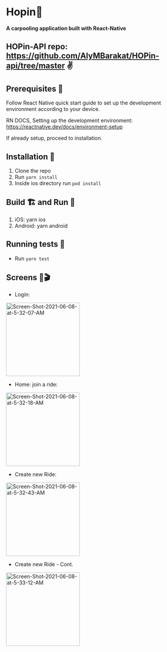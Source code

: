 # Hopin🤙
**A carpooling application built with React-Native**

## HOPin-API repo: https://github.com/AlyMBarakat/HOPin-api/tree/master ✌️

## Prerequisites 🚧
Follow React Native quick start guide to set up the development environment according to your device.

RN DOCS, Setting up the development environment: https://reactnative.dev/docs/environment-setup

If already setup, proceed to installation.

## Installation 👷
1. Clone the repo
2. Run `yarn install`
3. Inside ios directory run `pod install`

## Build 🏗️ and Run 🏃
1. iOS: yarn ios
2. Android: yarn android

## Running tests 🧪
- Run `yarn test`

## Screens 🍿🎬

* Login:

<a href="https://ibb.co/8xmF2G0">
<img src="https://i.ibb.co/09nPZ1c/Screen-Shot-2021-06-08-at-5-32-07-AM.png" alt="Screen-Shot-2021-06-08-at-5-32-07-AM" border="0" width="200"></a>


* Home: join a ride:

<a href="https://ibb.co/94CdVVM"><img src="https://i.ibb.co/bv8G22f/Screen-Shot-2021-06-08-at-5-32-18-AM.png" alt="Screen-Shot-2021-06-08-at-5-32-18-AM" border="0" width="200"></a>


* Create new Ride:

<a href="https://ibb.co/nkWkfZz"><img src="https://i.ibb.co/s3B3Qky/Screen-Shot-2021-06-08-at-5-32-43-AM.png" alt="Screen-Shot-2021-06-08-at-5-32-43-AM" border="0" width="200"></a>


* Create new Ride - Cont.


<a href="https://ibb.co/2yZyG4k">
<img src="https://i.ibb.co/56K6bHR/Screen-Shot-2021-06-08-at-5-33-12-AM.png" alt="Screen-Shot-2021-06-08-at-5-33-12-AM" border="0" width="200">
</a>

